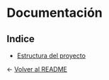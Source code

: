 # Documentación

## Indice

- [Estructura del proyecto](./structureProject.md)

 

<- [Volver al README](../README.md)
